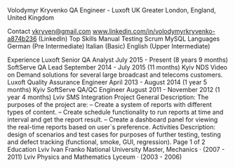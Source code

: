 Volodymyr Kryvenko
QA Engineer - Luxoft UK
Greater London, England, United Kingdom

Contact
vkryven@gmail.com
www.linkedin.com/in/volodymyrkryvenko-a874b236 (LinkedIn)
Top Skills
Manual Testing
Scrum
MySQL
Languages
German (Pre Intermediate)
Italian (Basic)
English (Upper Intermediate)

Experience
Luxoft
Senior QA Analyst
July 2015 - Present (8 years 9 months)
SoftServe
QA Lead
September 2014 - July 2015 (11 months)
Kyiv
NDS
Video on Demand solutions for several large broadcast and telecoms
customers.
Luxoft
Quality Assurance Engineer
April 2013 - August 2014 (1 year 5 months)
Kyiv
SoftServe
QA/QC Engineer
August 2011 - November 2012 (1 year 4 months)
Lviv
SMS Integration Project
General Description:
The purposes of the project are:
– Create a system of reports with different types of content.
– Create schedule functionality to run reports at time and interval and get the
report result.
– Create a dashboard panel for viewing the real-time reports based on user`s
preference.
Activities Description: design of scenarios and test cases for purposes of further
testing, testing and defect tracking (functional, smoke, GUI, regression).
Page 1 of 2
Education
Lviv Ivan Franko National University
Master, Mechanics · (2007 - 2011)
Lviv Physics and Mathematics Lyceum
 · (2003 - 2006)

